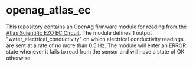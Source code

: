 openag\_atlas\_ec
=================

This repository contains an OpenAg firmware module for reading from the [Atlas
Scientific EZO EC
Circuit](http://www.atlas-scientific.com/product_pages/kits/ec_k1_0_kit.html).
The module defines 1 output "water\_electrical\_conductivity" on which
electrical conductivity readings are sent at a rate of no more than 0.5 Hz. The
module will enter an ERROR state whenever it fails to read from the sensor and
will have a state of OK otherwise.
